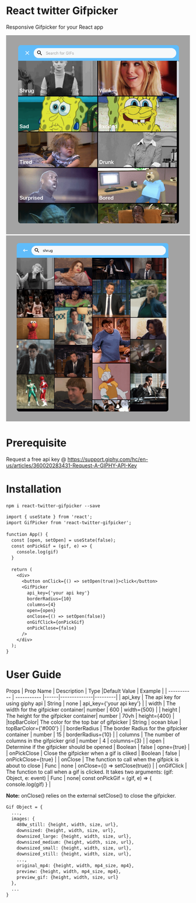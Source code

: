 # React twitter Gifpicker

Responsive Gifpicker for your React app


<img src="gifpicker-pic2.png" alt="pic2" width="600"/>
<img src="gifpicker-pic1.png" alt="pic1" width="600"/>

# Prerequisite

Request a free api key @ https://support.giphy.com/hc/en-us/articles/360020283431-Request-A-GIPHY-API-Key


# Installation

`npm i react-twitter-gifpicker --save`

```
import { useState } from 'react';
import GifPicker from 'react-twitter-gifpicker';

function App() {
  const [open, setOpen] = useState(false);
  const onPickGif = (gif, e) => {
    console.log(gif)
  }

  return (
    <div>
      <button onClick={() => setOpen(true)}>click</button>
      <GifPicker
        api_key={'your api key'}
        borderRadius={10}
        columns={4}
        open={open}
        onClose={() => setOpen(false)}
        onGifClick={onPickGif}
        onPickClose={false}
      />
    </div>
  );
}

```

# User Guide

Props
| Prop Name   | Description | Type |Default Value | Example |
| ----------- | ----------- |------|--------------|---------|
| api_key | The api key for using giphy api | String | none | api_key={'your api key'} |
| width    | The width for the gifpicker container| number | 600 | width={500} |
| height   | The height for the gifpicker container| number | 70vh | height={400} |
|topBarColor| The color for the top bar of gifpicker | String | ocean blue | topBarColor={'#000'} |
| borderRadius | The border Radius for the gifpicker container | number | 15 | borderRadius={10} |
| columns | The number of columns in the gifpicker grid | number | 4 | columns={3} |
| open | Determine if the gifpicker should be opened | Boolean | false | opne={true} |
| onPickClose | Close the gifpicker when a gif is cliked | Boolean | false | onPickClose={true} |
| onClose | The function to call when the gifpick is about to close | Func | none | onClose={() => setClose(true)} |
| onGifClick | The function to call when a gif is clicked. It takes two arguments: (gif: Object, e: event) | Func | none| const onPickGif = (gif, e) => { console.log(gif) } |

__Note:__ onClose() relies on the external setClose() to close the gifpicker.


```
Gif Object = {
  ...,
  images: {
    480w_still: {height, width, size, url},
    downsized: {height, width, size, url},
    downsized_large: {height, width, size, url},
    downsized_medium: {height, width, size, url},
    downsized_small: {height, width, size, url},
    downsized_still: {height, width, size, url},
    ...,
    original_mp4: {height, width, mp4_size, mp4},
    preview: {height, width, mp4_size, mp4},
    preview_gif: {height, width, size, url}
  },
  ...
}
```
